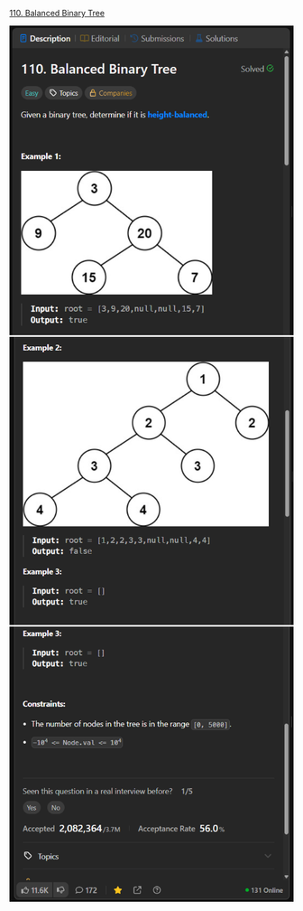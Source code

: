[110. Balanced Binary Tree](https://leetcode.com/problems/balanced-binary-tree/description/)

![Image 1](./images/image.png)
![Image 2](./images/image%20copy.png)
![Image 3](./images/image%20copy%202.png)
<!-- ![Image 4](./images/image%20copy%203.png) -->
<!-- ![Image 5](./images/image%20copy%204.png) -->

